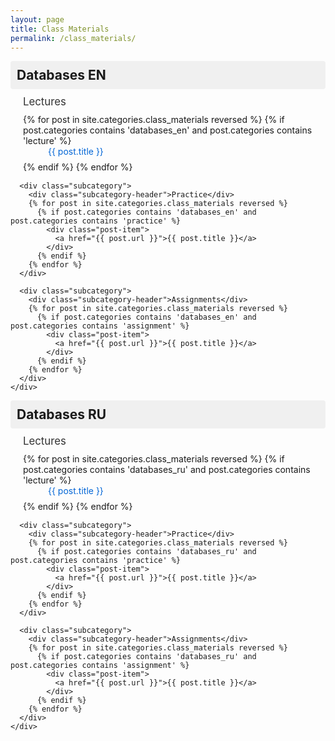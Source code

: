 ```yaml
---
layout: page
title: Class Materials
permalink: /class_materials/
---
```

<style>
.category-section {
  margin-bottom: 20px;
}

.category-header {
  cursor: pointer;
  padding: 10px;
  background-color: #f0f0f0;
  border-radius: 4px;
  margin-bottom: 10px;
}

.category-header h2 {
  margin: 0;
  font-size: 1.5em;
}

.subcategory {
  margin-left: 20px;
  margin-bottom: 15px;
}

.subcategory-header {
  font-size: 1.2em;
  margin-bottom: 10px;
  color: #333;
}

.post-item {
  margin-left: 40px;
  margin-bottom: 8px;
}

.post-item a {
  text-decoration: none;
  color: #0366d6;
}

.post-item a:hover {
  text-decoration: underline;
}

.collapsed {
  display: none;
}
</style>

<div id="materials-container">
  <!-- English Section -->
  <div class="category-section">
    <div class="category-header" onclick="toggleSection('en-content')">
      <h2>Databases EN</h2>
    </div>
    <div id="en-content">
      <div class="subcategory">
        <div class="subcategory-header">Lectures</div>
        {% for post in site.categories.class_materials reversed %}
          {% if post.categories contains 'databases_en' and post.categories contains 'lecture' %}
            <div class="post-item">
              <a href="{{ post.url }}">{{ post.title }}</a>
            </div>
          {% endif %}
        {% endfor %}
      </div>
      
      <div class="subcategory">
        <div class="subcategory-header">Practice</div>
        {% for post in site.categories.class_materials reversed %}
          {% if post.categories contains 'databases_en' and post.categories contains 'practice' %}
            <div class="post-item">
              <a href="{{ post.url }}">{{ post.title }}</a>
            </div>
          {% endif %}
        {% endfor %}
      </div>
      
      <div class="subcategory">
        <div class="subcategory-header">Assignments</div>
        {% for post in site.categories.class_materials reversed %}
          {% if post.categories contains 'databases_en' and post.categories contains 'assignment' %}
            <div class="post-item">
              <a href="{{ post.url }}">{{ post.title }}</a>
            </div>
          {% endif %}
        {% endfor %}
      </div>
    </div>
  </div>

  <!-- Russian Section -->
  <div class="category-section">
    <div class="category-header" onclick="toggleSection('ru-content')">
      <h2>Databases RU</h2>
    </div>
    <div id="ru-content">
      <div class="subcategory">
        <div class="subcategory-header">Lectures</div>
        {% for post in site.categories.class_materials reversed %}
          {% if post.categories contains 'databases_ru' and post.categories contains 'lecture' %}
            <div class="post-item">
              <a href="{{ post.url }}">{{ post.title }}</a>
            </div>
          {% endif %}
        {% endfor %}
      </div>
      
      <div class="subcategory">
        <div class="subcategory-header">Practice</div>
        {% for post in site.categories.class_materials reversed %}
          {% if post.categories contains 'databases_ru' and post.categories contains 'practice' %}
            <div class="post-item">
              <a href="{{ post.url }}">{{ post.title }}</a>
            </div>
          {% endif %}
        {% endfor %}
      </div>
      
      <div class="subcategory">
        <div class="subcategory-header">Assignments</div>
        {% for post in site.categories.class_materials reversed %}
          {% if post.categories contains 'databases_ru' and post.categories contains 'assignment' %}
            <div class="post-item">
              <a href="{{ post.url }}">{{ post.title }}</a>
            </div>
          {% endif %}
        {% endfor %}
      </div>
    </div>
  </div>
</div>

<script>
function toggleSection(sectionId) {
  const content = document.getElementById(sectionId);
  content.classList.toggle('collapsed');
}

// Initialize all sections as expanded
document.addEventListener('DOMContentLoaded', function() {
  const sections = ['en-content', 'ru-content'];
  sections.forEach(section => {
    document.getElementById(section).classList.remove('collapsed');
  });
});
</script>